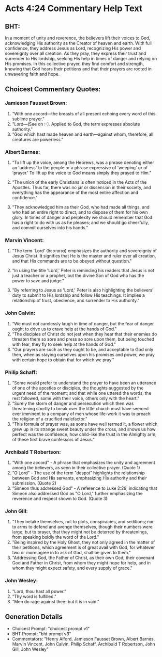 # Acts 4:24 Commentary Help Text

## BHT:
In a moment of unity and reverence, the believers lift their voices to God, acknowledging His authority as the Creator of heaven and earth. With full confidence, they address Jesus as Lord, recognizing His power and sovereignty over all creation. As they pray, they express their trust and surrender to His lordship, seeking His help in times of danger and relying on His promises. In this collective prayer, they find comfort and strength, knowing that God hears their petitions and that their prayers are rooted in unwavering faith and hope.

## Choicest Commentary Quotes:
### Jamieson Fausset Brown:
1. "With one accord—the breasts of all present echoing every word of this sublime prayer."
2. "Lord—(See on :-). Applied to God, the term expresses absolute authority."
3. "God which hast made heaven and earth—against whom, therefore, all creatures are powerless."

### Albert Barnes:
1. "To lift up the voice, among the Hebrews, was a phrase denoting either an 'address' to the people or a phrase expressive of 'weeping' or of 'prayer.' To lift up the voice to God means simply they prayed to Him." 

2. "The union of the early Christians is often noticed in the Acts of the Apostles. Thus far, there was no jar or dissension in their society, and everything has the appearance of the most entire affection and confidence."

3. "They acknowledged him as their God, who had made all things, and who had an entire right to direct, and to dispose of them for his own glory. In times of danger and perplexity we should remember that God has a right to do with us as he pleases; and we should go cheerfully, and commit ourselves into his hands."

### Marvin Vincent:
1. "The term 'Lord' (δεσποτα) emphasizes the authority and sovereignty of Jesus Christ. It signifies that He is the master and ruler over all creation, and that His commands are to be obeyed without question."

2. "In using the title 'Lord,' Peter is reminding his readers that Jesus is not just a teacher or a prophet, but the divine Son of God who has the power to save and judge."

3. "By referring to Jesus as 'Lord,' Peter is also highlighting the believers' duty to submit to His lordship and follow His teachings. It implies a relationship of trust, obedience, and surrender to His authority."

### John Calvin:
1. "We must not carelessly laugh in time of danger, but the fear of danger ought to drive us to crave help at the hands of God." 
2. "The disciples of Christ do not jest when they hear that their enemies do threaten them so sore and press so sore upon them, but being touched with fear, they fly to seek help at the hands of God."
3. "Our prayers are such as they ought to be, and acceptable to God only then, when as staying ourselves upon his promises and power, we pray with certain hope to obtain that for which we pray."

### Philip Schaff:
1. "Some would prefer to understand the prayer to have been an utterance of one of the apostles or disciples, the thoughts suggested by the urgent need of the moment; and that while one uttered the words, the rest followed, some with their voice, others only with the heart."
2. "Surely the storm of danger and persecution which then was threatening shortly to break over the little church must have seemed ever imminent to a company of men whose life-work it was to preach the religion of a crucified malefactor."
3. "This formula of prayer was, as some have well termed it, a flower which grew up in its strange sweet beauty under the cross, and shows us how perfect was the confidence, how child-like the trust in the Almighty arm, of these first brave confessors of Jesus."

### Archibald T Robertson:
1. "With one accord" - A phrase that emphasizes the unity and agreement among the believers, as seen in their collective prayer. (Quote 1)
2. "O Lord" - The use of the term "despot" highlights the relationship between God and His servants, emphasizing His authority and their submission. (Quote 2)
3. "Simeon thus addressed God" - A reference to Luke 2:29, indicating that Simeon also addressed God as "O Lord," further emphasizing the reverence and respect shown to God. (Quote 3)

### John Gill:
1. "They betake themselves, not to plots, conspiracies, and seditions; nor to arms to defend and avenge themselves, though their numbers were large; but to prayer, that they might not be deterred by threatenings, from speaking boldly the word of the Lord."
2. "Being inspired by the Holy Ghost, they not only agreed in the matter of their petitions, which agreement is of great avail with God; for whatever two or more agree in to ask of God, shall be given to them."
3. "Addressing God, the Father of Christ, as their own God, their covenant God and Father in Christ, from whom they might hope for help, and in whom they might expect safety, and every supply of grace."

### John Wesley:
1. "Lord, thou hast all power."
2. "Thy word is fulfilled."
3. "Men do rage against thee: but it is in vain."


## Generation Details
- Choicest Prompt: "choicest prompt v1"
- BHT Prompt: "bht prompt v3"
- Commentators: "Henry Alford, Jamieson Fausset Brown, Albert Barnes, Marvin Vincent, John Calvin, Philip Schaff, Archibald T Robertson, John Gill, John Wesley"
